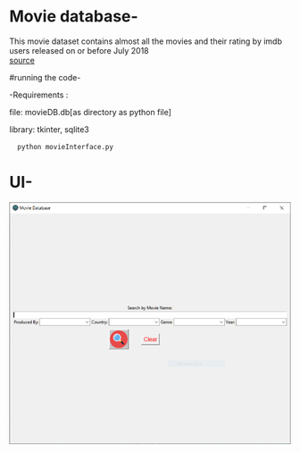 # Movie database-
   This movie dataset contains almost all the movies and their rating by imdb users released on or before July 2018  
   [source](https://www.kaggle.com/datasets/rounakbanik/the-movies-dataset)

#running the code-
   
   -Requirements : 
   
   file: movieDB.db[as directory as python file] 
   
   library: tkinter, sqlite3
   
   
      python movieInterface.py

# UI-
![Screenshot](UI_sample.PNG)

